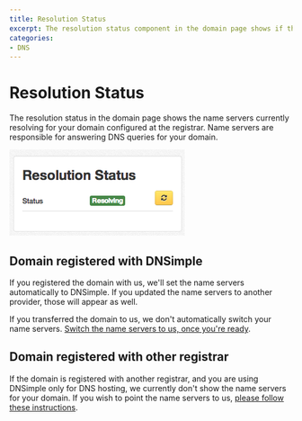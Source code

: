 ```yaml
---
title: Resolution Status
excerpt: The resolution status component in the domain page shows if the domain is currently resolving with DNSimple.
categories:
- DNS
---
```


# Resolution Status

The resolution status in the domain page shows the name servers currently resolving for your domain configured at the registrar. Name servers are responsible for answering DNS queries for your domain.

![Domain is resolving](/files/resolution-status-resolving.png)

## Domain registered with DNSimple

If you registered the domain with us, we'll set the name servers automatically to DNSimple. If you updated the name servers to another provider, those will appear as well.

If you transferred the domain to us, we don't automatically switch your name servers. [Switch the name servers to us, once you're ready](/articles/delegating-dnsimple-registered/).

## Domain registered with other registrar

If the domain is registered with another registrar, and you are using DNSimple only for DNS hosting, we currently don't show the name servers for your domain. If you wish to point the name servers to us, [please follow these instructions](/articles/delegating-dnsimple-hosted).
